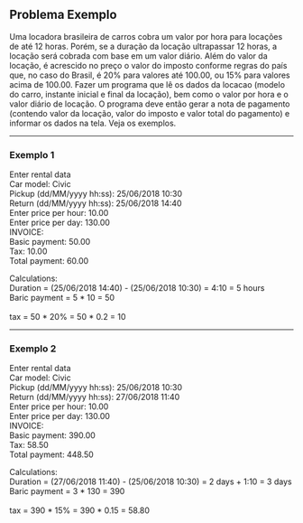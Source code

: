 <!Doctype html>
<html>
<body>
<h2>Problema Exemplo</h2>
<p>Uma locadora brasileira de carros cobra um valor por hora para locações de até 12 horas. Porém, se a duração da locação ultrapassar 12 horas, a locação será cobrada com base em um valor diário. Além do valor da locação, é acrescido no preço o valor do imposto conforme regras do país que, no caso do Brasil, é 20% para valores até 100.00, ou 15% para valores acima de 100.00. Fazer um programa que lê os dados da locacao (modelo do carro, instante inicial e final da locação), bem como o valor por hora e o valor diário de locação. O programa deve então gerar a nota de pagamento (contendo valor da locação, valor do imposto e valor total do pagamento) e informar os dados na tela. Veja os exemplos.</p>
<hr>

<h3>Exemplo 1</h3>

<p>
Enter rental data<br>
Car model: Civic<br>
Pickup (dd/MM/yyyy hh:ss): 25/06/2018 10:30<br>
Return (dd/MM/yyyy hh:ss): 25/06/2018 14:40<br>
Enter price per hour: 10.00<br>
Enter price per day: 130.00<br>
INVOICE:<br>
Basic payment: 50.00<br>
Tax: 10.00<br>
Total payment: 60.00<br>
</p>

<p>
Calculations:
<br>
Duration = (25/06/2018 14:40) - (25/06/2018 10:30) = 4:10 = 5 hours<br>
Baric payment = 5 * 10 = 50<br>
<br>
tax = 50 * 20% = 50 * 0.2 = 10
</p>

<hr>

<h3>Exemplo 2</h3>

<p>
Enter rental data<br>
Car model: Civic<br>
Pickup (dd/MM/yyyy hh:ss): 25/06/2018 10:30<br>
Return (dd/MM/yyyy hh:ss): 27/06/2018 11:40<br>
Enter price per hour: 10.00<br>
Enter price per day: 130.00<br>
INVOICE:<br>
Basic payment: 390.00<br>
Tax: 58.50<br>
Total payment: 448.50<br>
</p>

<p>
Calculations:
<br>
Duration = (27/06/2018 11:40) - (25/06/2018 10:30) = 2 days + 1:10 = 3 days<br>
Baric payment = 3 * 130 = 390<br>
<br>
tax = 390 * 15% = 390 * 0.15 = 58.80
</p>

<body>
</html>